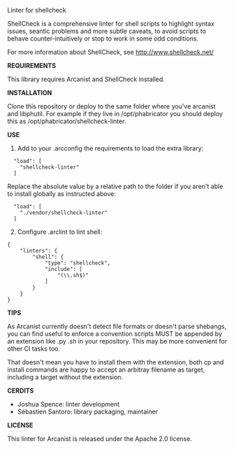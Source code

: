 Linter for shellcheck

ShellCheck is a comprehensive linter for shell scripts to highlight
syntax issues, seantic problems and more subtle caveats, to avoid
scripts to behave counter-intuitively or stop to work in some odd
conditions.

For more information about ShellCheck, see http://www.shellcheck.net/

**REQUIREMENTS**

This library requires Arcanist and ShellCheck installed.

**INSTALLATION**

Clone this repository or deploy to the same folder where you've
arcanist and libphutil. For example if they live in /opt/phabricator
you should deploy this as /opt/phabricator/shellcheck-linter.

**USE**

1. Add to your .arcconfig the requirements to load the extra library:

```lang=json
  "load": [
    "shellcheck-linter"                                                                                                                                
  ]
```

Replace the absolute value by a relative path to the folder
if you aren't able to install globally as instructed above:

```lang=json                                                                                                                                           
  "load": [                                                                                                                                            
    "./vendor/shellcheck-linter"                                                                                                                                
  ]                                                                                                                                                    
```

2. Configure .arclint to lint shell:

```
{
    "linters": {
        "shell": {
            "type": "shellcheck",
            "include": [
                "(\\.sh$)"
            ]
        }
    }
}
```

**TIPS**

As Arcanist currently doesn't detect file formats or doesn't parse
shebangs, you can find useful to enforce a convention scripts MUST
be appended by an extension like .py .sh in your repository.
This may be more convenient for other CI tasks too.

That doesn't mean you have to install them with the extension, both
cp and install commands are happy to accept an arbitray filename as
target, including a target without the extension.

**CERDITS**

  - Joshua Spence: linter development
  - Sébastien Santoro: library packaging, maintainer

**LICENSE**

This linter for Arcanist is released under the Apache 2.0 license.
